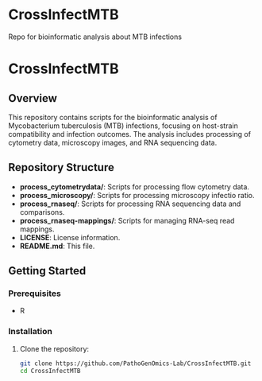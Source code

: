 # CrossInfectMTB
Repo for bioinformatic analysis about MTB infections
# CrossInfectMTB

## Overview

This repository contains scripts for the bioinformatic analysis of Mycobacterium tuberculosis (MTB) infections, focusing on host-strain compatibility and infection outcomes. The analysis includes processing of cytometry data, microscopy images, and RNA sequencing data.

## Repository Structure

- **process_cytometrydata/**: Scripts for processing flow cytometry data.
- **process_microscopy/**: Scripts for processing microscopy infectio ratio.
- **process_rnaseq/**: Scripts for processing RNA sequencing data and comparisons.
- **process_rnaseq-mappings/**: Scripts for managing RNA-seq read mappings.
- **LICENSE**: License information.
- **README.md**: This file.

## Getting Started

### Prerequisites

- R

### Installation

1. Clone the repository:
   ```bash
   git clone https://github.com/PathoGenOmics-Lab/CrossInfectMTB.git
   cd CrossInfectMTB
